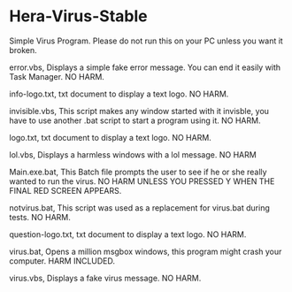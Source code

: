 # Hera-Virus-Stable
Simple Virus Program. Please do not run this on your PC unless you want it broken.

error.vbs, Displays a simple fake error message. You can end it easily with Task Manager. NO HARM.

info-logo.txt, txt document to display a text logo. NO HARM.

invisible.vbs, This script makes any window started with it invisble, you have to use another .bat script to start a program using it. NO HARM.

logo.txt, txt document to display a text logo. NO HARM.

lol.vbs, Displays a harmless windows with a lol message. NO HARM

Main.exe.bat, This Batch file prompts the user to see if he or she really wanted to run the virus. NO HARM UNLESS YOU PRESSED Y WHEN THE FINAL
RED SCREEN APPEARS.

notvirus.bat, This script was used as a replacement for virus.bat during tests. NO HARM.

question-logo.txt, txt document to display a text logo. NO HARM.

virus.bat, Opens a million msgbox windows, this program might crash your computer. HARM INCLUDED.

virus.vbs, Displays a fake virus message. NO HARM. 
